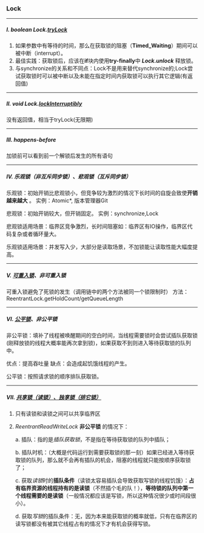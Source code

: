 ### Lock

---
##### I. boolean Lock.[tryLock](TryLockDeadLock.java)
1. 如果参数中有等待的时间，那么在获取锁的阻塞（**Timed_Waiting**）期间可以被中断（interrupt）。
2. 最佳实践：获取锁后，应该在**if**块内使用**try-finally**中 **_Lock.unlock_** 释放锁。
3. 与synchronize的关系和不同点：Lock不是用来替代synchronize的;Lock尝试获取锁时可以被中断以及未能在指定时间内获取锁可以执行其它逻辑(有返回值)

---
##### II. void Lock.[lockInterruptibly](LockInterruptibly.java)
没有返回值，相当于tryLock(无限期)

---
##### III. happens-before
加锁前可以看到前一个解锁后发生的所有语句

---
##### IV. 乐观锁（非互斥同步锁）、悲观锁（互斥同步锁）
乐观锁：初始开销比悲观锁小，但竞争较为激烈的情况下长时间的自旋会致使**开销越来越大** 。
实例：Atomic*, 版本管理器Git

悲观锁：初始开销较大，但开销固定。
实例：synchronize,Lock

悲观锁适用场景：临界区竞争激烈，长时间阻塞如：临界区有IO操作，临界区代码复杂或者循环量大。

乐观锁适用场景：并发写入少，大部分是读取场景，不加锁能让读取性能大幅度提高。

---
##### V. [可重入锁](ReentrantLockDemo.java)、非可重入锁
可重入锁避免了死锁的发生（调用链中的两个方法被同一个锁限制时）
方法：ReentrantLock.getHoldCount/getQueueLength

---
##### VI. [公平锁](FairLock.java)、非公平锁
非公平锁：填补了线程被唤醒期间的空白时间，当线程需要锁时会尝试插队获取锁(刚释放锁的线程大概率能再次拿到锁)，如果获取不到则进入等待获取锁的队列中。

优点：提高吞吐量 缺点：会造成起饥饿线程的产生。

公平锁：按照请求锁的顺序排队获取锁。

---
##### VII. [共享锁（读锁）、独享锁（排它锁）](ReentrantReadWriteLockDemo.java)
1. 只有读锁和读锁之间可以共享临界区

2. _ReentrantReadWriteLock_ **非公平锁** 的情况下：

    a. 插队：指的是*插队获取锁*，不是指在等待获取锁的队列中插队；
    
    b. 插队时机：（大概是代码运行到需要获取锁的那一刻）如果已经进入等待获取锁的队列，那么就不会再有插队的机会，阻塞的线程就只能按顺序获取锁了；
    
    c. 获取*读锁*时的**插队条件**（读锁太容易插队会导致获取写锁的线程饥饿）：**占有临界资源的线程持有的是读锁**（不然插个毛的队！），**等待锁的队列中第一个线程需要的是读锁**（一般情况都应该是写锁，所以这种情况很少或时间段很小）。
    
    d. 获取*写锁*的插队条件：无，因为本来能获取锁的概率就低，只有在临界区的读写锁都没有被其它线程占有的情况下才有机会获得写锁。
    




